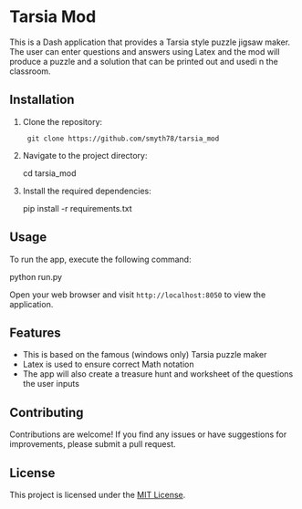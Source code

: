 # Tarsia Mod

This is a Dash application that provides a Tarsia style puzzle jigsaw maker. The user can enter questions and answers using Latex and the mod will produce a puzzle and a solution that can be printed out and usedi n the classroom.

## Installation

1. Clone the repository:

        git clone https://github.com/smyth78/tarsia_mod


2. Navigate to the project directory:

    cd tarsia_mod


3. Install the required dependencies:


   pip install -r requirements.txt

## Usage

To run the  app, execute the following command:


python run.py

Open your web browser and visit `http://localhost:8050` to view the application.

## Features

- This is based on the famous (windows only) Tarsia puzzle maker
- Latex is used to ensure correct Math notation
- The app will also create a treasure hunt and worksheet of the questions the user inputs

## Contributing

Contributions are welcome! If you find any issues or have suggestions for improvements, please submit a pull request.

## License

This project is licensed under the [MIT License](LICENSE).

  
